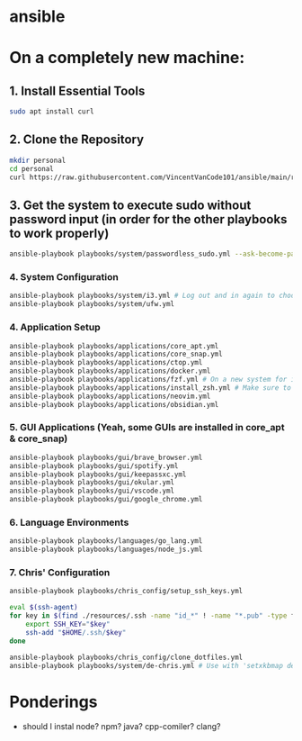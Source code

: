 # ansible

# On a completely new machine:

## 1. Install Essential Tools
```bash
sudo apt install curl
```

## 2. Clone the Repository

```bash
mkdir personal
cd personal
curl https://raw.githubusercontent.com/VincentVanCode101/ansible/main/resources/setup | sh
```

## 3. Get the system to execute sudo without password input (in order for the other playbooks to work properly)
```bash
ansible-playbook playbooks/system/passwordless_sudo.yml --ask-become-pass
```

### 4. System Configuration
```bash
ansible-playbook playbooks/system/i3.yml # Log out and in again to choose the i3 window-manager option
ansible-playbook playbooks/system/ufw.yml
```

### 4. Application Setup

```bash
ansible-playbook playbooks/applications/core_apt.yml
ansible-playbook playbooks/applications/core_snap.yml
ansible-playbook playbooks/applications/ctop.yml
ansible-playbook playbooks/applications/docker.yml
ansible-playbook playbooks/applications/fzf.yml # On a new system for it to take affect, you have to call ~/.fzf/install
ansible-playbook playbooks/applications/install_zsh.yml # Make sure to log-out and in again for this to take affect
ansible-playbook playbooks/applications/neovim.yml
ansible-playbook playbooks/applications/obsidian.yml

```
### 5. GUI Applications (Yeah, some GUIs are installed in core_apt & core_snap)
```bash
ansible-playbook playbooks/gui/brave_browser.yml
ansible-playbook playbooks/gui/spotify.yml
ansible-playbook playbooks/gui/keepassxc.yml
ansible-playbook playbooks/gui/okular.yml
ansible-playbook playbooks/gui/vscode.yml
ansible-playbook playbooks/gui/google_chrome.yml
```

### 6. Language Environments
```bash
ansible-playbook playbooks/languages/go_lang.yml
ansible-playbook playbooks/languages/node_js.yml
```

### 7. Chris' Configuration
```bash
ansible-playbook playbooks/chris_config/setup_ssh_keys.yml

eval $(ssh-agent)
for key in $(find ./resources/.ssh -name "id_*" ! -name "*.pub" -type f -exec basename {} \;); do
    export SSH_KEY="$key"
    ssh-add "$HOME/.ssh/$key"
done

ansible-playbook playbooks/chris_config/clone_dotfiles.yml
ansible-playbook playbooks/system/de-chris.yml # Use with 'setxkbmap de-chris' (I guess you have to log-out and in again for this to take affect to activate the keyboard setting)
```

# Ponderings
- should I instal node? npm? java? cpp-comiler? clang?
